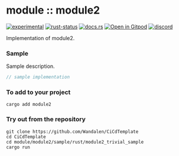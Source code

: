 <!-- {{# generate.module_header{} #}} -->

# module :: module2
[![experimental](https://raster.shields.io/static/v1?label=stability&message=experimental&color=orange&logoColor=eee)](https://github.com/emersion/stability-badges#experimental) [![rust-status](https://github.com/Wandalen/CiCdTemplate/actions/workflows/ModuleDataTypePush.yml/badge.svg)](https://github.com/Wandalen/CiCdTemplate/actions/workflows/ModuleDataTypePush.yml) [![docs.rs](https://img.shields.io/docsrs/module2?color=e3e8f0&logo=docs.rs)](https://docs.rs/module2) [![Open in Gitpod](https://raster.shields.io/static/v1?label=try&message=online&color=eee&logo=gitpod&logoColor=eee)](https://gitpod.io/#RUN_PATH=.,SAMPLE_FILE=sample%2Frust%2Fmodule2_trivial_sample%2Fsrc%2Fmain.rs,RUN_POSTFIX=--example%20module2_trivial_sample/https://github.com/Wandalen/CiCdTemplate) [![discord](https://img.shields.io/discord/872391416519737405?color=eee&logo=discord&logoColor=eee&label=ask)](https://discord.gg/m3YfbXpUUY)

Implementation of module2.

### Sample

Sample description.

<!-- {{# generate.module_sample{} #}} -->

```rust
// sample implementation
```

### To add to your project

``` shell
cargo add module2
```

### Try out from the repository

``` shell test
git clone https://github.com/Wandalen/CiCdTemplate
cd CiCdTemplate
cd module/module2/sample/rust/module2_trivial_sample
cargo run
```

